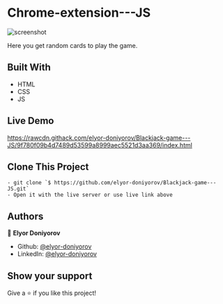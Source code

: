 # Chrome-extension---JS

![screenshot](images/screenshot.png)

Here you get random cards to play the game.

## Built With

- HTML
- CSS
- JS

## Live Demo

https://rawcdn.githack.com/elyor-doniyorov/Blackjack-game---JS/9f780f09b4d7489d53599a8999aec5521d3aa369/index.html

## Clone This Project
```
- git clone `$ https://github.com/elyor-doniyorov/Blackjack-game---JS.git`
- Open it with the live server or use live link above
```

## Authors

👤 **Elyor Doniyorov**

- Github: [@elyor-doniyorov](https://github.com/elyor-doniyorov)
- LinkedIn: [@elyor-doniyorov](www.linkedin.com/in/elyor-doniyorov)

## Show your support

Give a ⭐️ if you like this project!